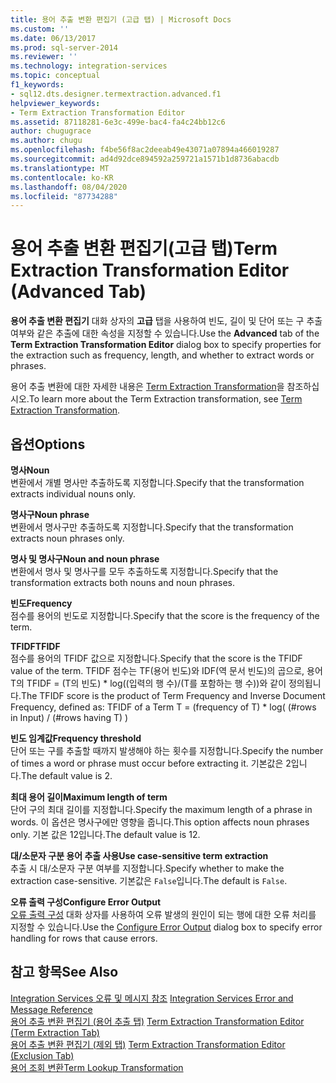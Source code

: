 ```yaml
---
title: 용어 추출 변환 편집기 (고급 탭) | Microsoft Docs
ms.custom: ''
ms.date: 06/13/2017
ms.prod: sql-server-2014
ms.reviewer: ''
ms.technology: integration-services
ms.topic: conceptual
f1_keywords:
- sql12.dts.designer.termextraction.advanced.f1
helpviewer_keywords:
- Term Extraction Transformation Editor
ms.assetid: 87118281-6e3c-499e-bac4-fa4c24bb12c6
author: chugugrace
ms.author: chugu
ms.openlocfilehash: f4be56f8ac2deeab49e43071a07894a466019287
ms.sourcegitcommit: ad4d92dce894592a259721a1571b1d8736abacdb
ms.translationtype: MT
ms.contentlocale: ko-KR
ms.lasthandoff: 08/04/2020
ms.locfileid: "87734288"
---
```

# <a name="term-extraction-transformation-editor-advanced-tab"></a><span data-ttu-id="346fb-102">용어 추출 변환 편집기(고급 탭)</span><span class="sxs-lookup"><span data-stu-id="346fb-102">Term Extraction Transformation Editor (Advanced Tab)</span></span>
  <span data-ttu-id="346fb-103">**용어 추출 변환 편집기** 대화 상자의 **고급** 탭을 사용하여 빈도, 길이 및 단어 또는 구 추출 여부와 같은 추출에 대한 속성을 지정할 수 있습니다.</span><span class="sxs-lookup"><span data-stu-id="346fb-103">Use the **Advanced** tab of the **Term Extraction Transformation Editor** dialog box to specify properties for the extraction such as frequency, length, and whether to extract words or phrases.</span></span>  
  
 <span data-ttu-id="346fb-104">용어 추출 변환에 대한 자세한 내용은 [Term Extraction Transformation](data-flow/transformations/term-extraction-transformation.md)을 참조하십시오.</span><span class="sxs-lookup"><span data-stu-id="346fb-104">To learn more about the Term Extraction transformation, see [Term Extraction Transformation](data-flow/transformations/term-extraction-transformation.md).</span></span>  
  
## <a name="options"></a><span data-ttu-id="346fb-105">옵션</span><span class="sxs-lookup"><span data-stu-id="346fb-105">Options</span></span>  
 <span data-ttu-id="346fb-106">**명사**</span><span class="sxs-lookup"><span data-stu-id="346fb-106">**Noun**</span></span>  
 <span data-ttu-id="346fb-107">변환에서 개별 명사만 추출하도록 지정합니다.</span><span class="sxs-lookup"><span data-stu-id="346fb-107">Specify that the transformation extracts individual nouns only.</span></span>  
  
 <span data-ttu-id="346fb-108">**명사구**</span><span class="sxs-lookup"><span data-stu-id="346fb-108">**Noun phrase**</span></span>  
 <span data-ttu-id="346fb-109">변환에서 명사구만 추출하도록 지정합니다.</span><span class="sxs-lookup"><span data-stu-id="346fb-109">Specify that the transformation extracts noun phrases only.</span></span>  
  
 <span data-ttu-id="346fb-110">**명사 및 명사구**</span><span class="sxs-lookup"><span data-stu-id="346fb-110">**Noun and noun phrase**</span></span>  
 <span data-ttu-id="346fb-111">변환에서 명사 및 명사구를 모두 추출하도록 지정합니다.</span><span class="sxs-lookup"><span data-stu-id="346fb-111">Specify that the transformation extracts both nouns and noun phrases.</span></span>  
  
 <span data-ttu-id="346fb-112">**빈도**</span><span class="sxs-lookup"><span data-stu-id="346fb-112">**Frequency**</span></span>  
 <span data-ttu-id="346fb-113">점수를 용어의 빈도로 지정합니다.</span><span class="sxs-lookup"><span data-stu-id="346fb-113">Specify that the score is the frequency of the term.</span></span>  
  
 <span data-ttu-id="346fb-114">**TFIDF**</span><span class="sxs-lookup"><span data-stu-id="346fb-114">**TFIDF**</span></span>  
 <span data-ttu-id="346fb-115">점수를 용어의 TFIDF 값으로 지정합니다.</span><span class="sxs-lookup"><span data-stu-id="346fb-115">Specify that the score is the TFIDF value of the term.</span></span> <span data-ttu-id="346fb-116">TFIDF 점수는 TF(용어 빈도)와 IDF(역 문서 빈도)의 곱으로, 용어 T의 TFIDF = (T의 빈도) \* log((입력의 행 수)/(T를 포함하는 행 수))와 같이 정의됩니다.</span><span class="sxs-lookup"><span data-stu-id="346fb-116">The TFIDF score is the product of Term Frequency and Inverse Document Frequency, defined as: TFIDF of a Term T = (frequency of T) \* log( (#rows in Input) / (#rows having T) )</span></span>  
  
 <span data-ttu-id="346fb-117">**빈도 임계값**</span><span class="sxs-lookup"><span data-stu-id="346fb-117">**Frequency threshold**</span></span>  
 <span data-ttu-id="346fb-118">단어 또는 구를 추출할 때까지 발생해야 하는 횟수를 지정합니다.</span><span class="sxs-lookup"><span data-stu-id="346fb-118">Specify the number of times a word or phrase must occur before extracting it.</span></span> <span data-ttu-id="346fb-119">기본값은 2입니다.</span><span class="sxs-lookup"><span data-stu-id="346fb-119">The default value is 2.</span></span>  
  
 <span data-ttu-id="346fb-120">**최대 용어 길이**</span><span class="sxs-lookup"><span data-stu-id="346fb-120">**Maximum length of term**</span></span>  
 <span data-ttu-id="346fb-121">단어 구의 최대 길이를 지정합니다.</span><span class="sxs-lookup"><span data-stu-id="346fb-121">Specify the maximum length of a phrase in words.</span></span> <span data-ttu-id="346fb-122">이 옵션은 명사구에만 영향을 줍니다.</span><span class="sxs-lookup"><span data-stu-id="346fb-122">This option affects noun phrases only.</span></span> <span data-ttu-id="346fb-123">기본 값은 12입니다.</span><span class="sxs-lookup"><span data-stu-id="346fb-123">The default value is 12.</span></span>  
  
 <span data-ttu-id="346fb-124">**대/소문자 구분 용어 추출 사용**</span><span class="sxs-lookup"><span data-stu-id="346fb-124">**Use case-sensitive term extraction**</span></span>  
 <span data-ttu-id="346fb-125">추출 시 대/소문자 구분 여부를 지정합니다.</span><span class="sxs-lookup"><span data-stu-id="346fb-125">Specify whether to make the extraction case-sensitive.</span></span> <span data-ttu-id="346fb-126">기본값은 `False`입니다.</span><span class="sxs-lookup"><span data-stu-id="346fb-126">The default is `False`.</span></span>  
  
 <span data-ttu-id="346fb-127">**오류 출력 구성**</span><span class="sxs-lookup"><span data-stu-id="346fb-127">**Configure Error Output**</span></span>  
 <span data-ttu-id="346fb-128">[오류 출력 구성](../../2014/integration-services/configure-error-output.md) 대화 상자를 사용하여 오류 발생의 원인이 되는 행에 대한 오류 처리를 지정할 수 있습니다.</span><span class="sxs-lookup"><span data-stu-id="346fb-128">Use the [Configure Error Output](../../2014/integration-services/configure-error-output.md) dialog box to specify error handling for rows that cause errors.</span></span>  
  
## <a name="see-also"></a><span data-ttu-id="346fb-129">참고 항목</span><span class="sxs-lookup"><span data-stu-id="346fb-129">See Also</span></span>  
 <span data-ttu-id="346fb-130">[Integration Services 오류 및 메시지 참조](../../2014/integration-services/integration-services-error-and-message-reference.md) </span><span class="sxs-lookup"><span data-stu-id="346fb-130">[Integration Services Error and Message Reference](../../2014/integration-services/integration-services-error-and-message-reference.md) </span></span>  
 <span data-ttu-id="346fb-131">[용어 추출 변환 편집기 &#40;용어 추출 탭&#41;](../../2014/integration-services/term-extraction-transformation-editor-term-extraction-tab.md) </span><span class="sxs-lookup"><span data-stu-id="346fb-131">[Term Extraction Transformation Editor &#40;Term Extraction Tab&#41;](../../2014/integration-services/term-extraction-transformation-editor-term-extraction-tab.md) </span></span>  
 <span data-ttu-id="346fb-132">[용어 추출 변환 편집기 &#40;제외 탭&#41;](../../2014/integration-services/term-extraction-transformation-editor-exclusion-tab.md) </span><span class="sxs-lookup"><span data-stu-id="346fb-132">[Term Extraction Transformation Editor &#40;Exclusion Tab&#41;](../../2014/integration-services/term-extraction-transformation-editor-exclusion-tab.md) </span></span>  
 [<span data-ttu-id="346fb-133">용어 조회 변환</span><span class="sxs-lookup"><span data-stu-id="346fb-133">Term Lookup Transformation</span></span>](data-flow/transformations/lookup-transformation.md)  
  
  
